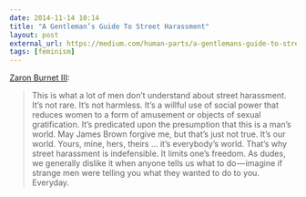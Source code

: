 ```yaml
---
date: 2014-11-14 10:14
title: "A Gentleman’s Guide To Street Harassment"
layout: post
external_url: https://medium.com/human-parts/a-gentlemans-guide-to-street-harassment-fbab3410b340
tags: [feminism]
---
```

[Zaron Burnet III](https://medium.com/human-parts/a-gentlemans-guide-to-street-harassment-fbab3410b340):

>This is what a lot of men don’t understand about street harassment. It’s not rare. It’s not harmless. It’s a willful use of social power that reduces women to a form of amusement or objects of sexual gratification. It’s predicated upon the presumption that this is a man’s world. May James Brown forgive me, but that’s just not true. It’s our world. Yours, mine, hers, theirs … it’s everybody’s world. That’s why street harassment is indefensible. It limits one’s freedom. As dudes, we generally dislike it when anyone tells us what to do — imagine if strange men were telling you what they wanted to do to you. Everyday.
